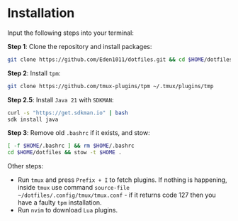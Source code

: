 # Installation

Input the following steps into your terminal:

**Step 1**: Clone the repository and install packages:

```bash
git clone https://github.com/Eden1011/dotfiles.git && cd $HOME/dotfiles && sudo ./packages
```

**Step 2**: Install `tpm`:

```bash
git clone https://github.com/tmux-plugins/tpm ~/.tmux/plugins/tmp
```

**Step 2.5**: Install `Java 21` with `SDKMAN`:

```bash
curl -s "https://get.sdkman.io" | bash
sdk install java
```

**Step 3**: Remove old `.bashrc` if it exists, and stow:

```bash
[ -f $HOME/.bashrc ] && rm $HOME/.bashrc
cd $HOME/dotfiles && stow -t $HOME .
```

Other steps:

- Run `tmux` and press `Prefix + I` to fetch plugins.
  If nothing is happening, inside `tmux` use command `source-file ~/dotfiles/.config/tmux/tmux.conf` - if it returns code 127 then you have a faulty `tpm` installation.
- Run `nvim` to download `Lua` plugins.
